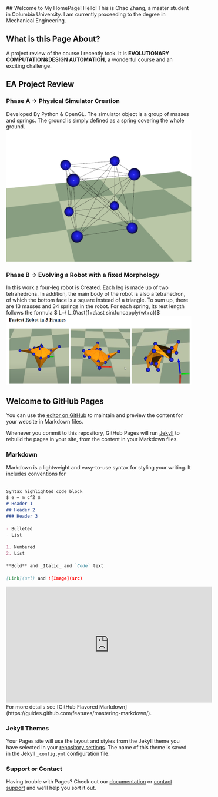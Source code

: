 <head>
    <script src="https://cdn.mathjax.org/mathjax/latest/MathJax.js?config=TeX-AMS-MML_HTMLorMML" type="text/javascript"></script>
    <script type="text/x-mathjax-config">
        MathJax.Hub.Config({
            tex2jax: {
            skipTags: ['script', 'noscript', 'style', 'textarea', 'pre'],
            inlineMath: [['$','$']]
            }
        });
    </script>
</head>
## Welcome to My HomePage!
Hello! This is Chao Zhang, a master student in Columbia University. I am currently proceeding to the degree in Mechanical Engineering.

## What is this Page About?
A project review of the course I recently took. It is **EVOLUTIONARY COMPUTATION&DESIGN AUTOMATION**, a wonderful course and an exciting challenge.

## EA Project Review
### Phase A -> Physical Simulator Creation
Developed By Python & OpenGL. The simulator object is a group of masses and springs. The ground is simply defined as a spring covering the whole ground.
![Image of a cube](/EA1.png)
### Phase B -> Evolving a Robot with a fixed Morphology
In this work a four-leg robot is Created. Each leg is made up of two tetrahedrons. In addition, the main body of the robot is also a  tetrahedron, of which the bottom face is a square instead of  a triangle.  To sum up, there are 13 masses and 34 springs in the robot.
For each spring, its rest length follows the formula $ L=\ L_0\ast(1+a\ast sin\funcapply(wt+c))$
![Image of a series of Robots](/EA2.png)

## Welcome to GitHub Pages

You can use the [editor on GitHub](https://github.com/Josepher-Echo/Josepher-Echo.github.io/edit/main/README.md) to maintain and preview the content for your website in Markdown files.

Whenever you commit to this repository, GitHub Pages will run [Jekyll](https://jekyllrb.com/) to rebuild the pages in your site, from the content in your Markdown files.

### Markdown

Markdown is a lightweight and easy-to-use syntax for styling your writing. It includes conventions for

```markdown

Syntax highlighted code block
$ e = m c^2 $
# Header 1
## Header 2
### Header 3

- Bulleted
- List

1. Numbered
2. List

**Bold** and _Italic_ and `Code` text

[Link](url) and ![Image](src)
```
<iframe width="560" height="315" src="https://www.youtube.com/embed/pN1SNQmKOUI" frameborder="0" allow="accelerometer; autoplay; clipboard-write; encrypted-media; gyroscope; picture-in-picture" allowfullscreen></iframe>
For more details see [GitHub Flavored Markdown](https://guides.github.com/features/mastering-markdown/).

### Jekyll Themes

Your Pages site will use the layout and styles from the Jekyll theme you have selected in your [repository settings](https://github.com/Josepher-Echo/Josepher-Echo.github.io/settings). The name of this theme is saved in the Jekyll `_config.yml` configuration file.

### Support or Contact

Having trouble with Pages? Check out our [documentation](https://docs.github.com/categories/github-pages-basics/) or [contact support](https://github.com/contact) and we’ll help you sort it out.
